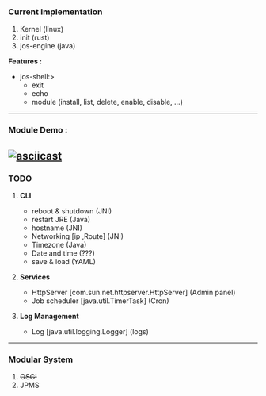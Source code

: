 ### Current Implementation 
1. Kernel (linux) 
2. init (rust)
3. jos-engine (java) 

**Features :**
* jos-shell:> 
  * exit
  * echo 
  * module (install, list, delete, enable, disable, ...)
---
### Module Demo :    
[![asciicast](https://asciinema.org/a/O5bA5vu4IMXjeBtYgYEosDG0h.svg)](https://asciinema.org/a/O5bA5vu4IMXjeBtYgYEosDG0h)
---
### TODO 
1. **CLI**
   * reboot & shutdown (JNI) 
   * restart JRE (Java)  
   * hostname (JNI)
   * Networking [ip ,Route] (JNI)
   * Timezone (Java)
   * Date and time (???) 
   * save & load (YAML)
   
2. **Services** 
   * HttpServer [com.sun.net.httpserver.HttpServer] (Admin panel)
   * Job scheduler [java.util.TimerTask] (Cron)

3. **Log Management**
   * Log [java.util.logging.Logger] (logs) 
--- 

### Modular System 
1. ~~OSGI~~
2. JPMS

